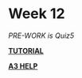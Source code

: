 Week 12
=========================

*PRE-WORK is Quiz5*

**[TUTORIAL](./TUTORIAL.md)**

**[A3 HELP](./A3.md)**



